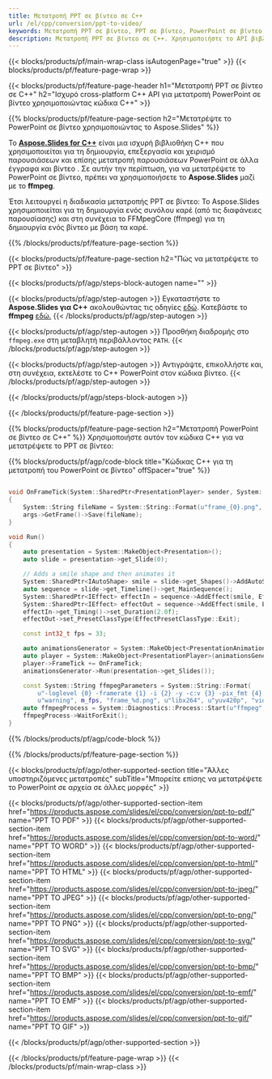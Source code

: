 ```yaml
---
title: Μετατροπή PPT σε βίντεο σε C++
url: /el/cpp/conversion/ppt-to-video/
keywords: Μετατροπή PPT σε βίντεο, PPT σε βίντεο, PowerPoint σε βίντεο, PPT σε MP4, C++ API, Βιβλιοθήκη C++
description: Μετατροπή PPT σε βίντεο σε C++. Χρησιμοποιήστε το API βιβλιοθήκης C++ για να μετατρέψετε το PowerPoint σε βίντεο
---
```


{{< blocks/products/pf/main-wrap-class isAutogenPage="true" >}}
{{< blocks/products/pf/feature-page-wrap >}}

{{< blocks/products/pf/feature-page-header h1="Μετατροπή PPT σε βίντεο σε C++" h2="Ισχυρό cross-platform C++ API για μετατροπή PowerPoint σε βίντεο χρησιμοποιώντας κώδικα C++" >}}

{{% blocks/products/pf/feature-page-section h2="Μετατρέψτε το PowerPoint σε βίντεο χρησιμοποιώντας το Aspose.Slides" %}}

Το [**Aspose.Slides for C++**](https://products.aspose.com/slides/el/cpp/) είναι μια ισχυρή βιβλιοθήκη C++ που χρησιμοποιείται για τη δημιουργία, επεξεργασία και χειρισμό παρουσιάσεων και επίσης μετατροπή παρουσιάσεων PowerPoint σε άλλα έγγραφα και βίντεο . Σε αυτήν την περίπτωση, για να μετατρέψετε το PowerPoint σε βίντεο, πρέπει να χρησιμοποιήσετε το **Aspose.Slides** μαζί με το **ffmpeg**.

Έτσι λειτουργεί η διαδικασία μετατροπής PPT σε βίντεο: Το Aspose.Slides χρησιμοποιείται για τη δημιουργία ενός συνόλου καρέ (από τις διαφάνειες παρουσίασης) και στη συνέχεια το FFMpegCore (ffmpeg) για τη δημιουργία ενός βίντεο με βάση τα καρέ.

{{% /blocks/products/pf/feature-page-section %}}

{{< blocks/products/pf/feature-page-section  h2="Πώς να μετατρέψετε το PPT σε βίντεο" >}}

{{< blocks/products/pf/agp/steps-block-autogen name="" >}}

{{< blocks/products/pf/agp/step-autogen >}}
Εγκαταστήστε το **Aspose.Slides για C++** ακολουθώντας τις οδηγίες [εδώ](https://docs.aspose.com/slides/cpp/installation/). Κατεβάστε το **ffmpeg** [εδώ.](https://ffmpeg.org/download.html)
{{< /blocks/products/pf/agp/step-autogen >}}

{{< blocks/products/pf/agp/step-autogen >}}
Προσθήκη διαδρομής στο `ffmpeg.exe` στη μεταβλητή περιβάλλοντος `PATH`.
{{< /blocks/products/pf/agp/step-autogen >}}

{{< blocks/products/pf/agp/step-autogen >}}
Αντιγράψτε, επικολλήστε και, στη συνέχεια, εκτελέστε το C++ PowerPoint στον κώδικα βίντεο.
{{< /blocks/products/pf/agp/step-autogen >}}

{{< /blocks/products/pf/agp/steps-block-autogen >}}

{{< /blocks/products/pf/feature-page-section >}}

{{% blocks/products/pf/feature-page-section  h2="Μετατροπή PowerPoint σε βίντεο σε C++" %}}
Χρησιμοποιήστε αυτόν τον κώδικα C++ για να μετατρέψετε το PPT σε βίντεο:

{{% blocks/products/pf/agp/code-block title="Κώδικας C++ για τη μετατροπή του PowerPoint σε βίντεο" offSpacer="true" %}}
```c++

void OnFrameTick(System::SharedPtr<PresentationPlayer> sender, System::SharedPtr<FrameTickEventArgs> args)
{
    System::String fileName = System::String::Format(u"frame_{0}.png", sender->get_FrameIndex());
    args->GetFrame()->Save(fileName);
}

void Run()
{
    auto presentation = System::MakeObject<Presentation>();
    auto slide = presentation->get_Slide(0);

    // Adds a smile shape and then animates it
    System::SharedPtr<IAutoShape> smile = slide->get_Shapes()->AddAutoShape(ShapeType::SmileyFace, 110.0f, 20.0f, 500.0f, 500.0f);
    auto sequence = slide->get_Timeline()->get_MainSequence();
    System::SharedPtr<IEffect> effectIn = sequence->AddEffect(smile, EffectType::Fly, EffectSubtype::TopLeft, EffectTriggerType::AfterPrevious);
    System::SharedPtr<IEffect> effectOut = sequence->AddEffect(smile, EffectType::Fly, EffectSubtype::BottomRight, EffectTriggerType::AfterPrevious);
    effectIn->get_Timing()->set_Duration(2.0f);
    effectOut->set_PresetClassType(EffectPresetClassType::Exit);

    const int32_t fps = 33;

    auto animationsGenerator = System::MakeObject<PresentationAnimationsGenerator>(presentation);
    auto player = System::MakeObject<PresentationPlayer>(animationsGenerator, fps);
    player->FrameTick += OnFrameTick;
    animationsGenerator->Run(presentation->get_Slides());

    const System::String ffmpegParameters = System::String::Format(
        u"-loglevel {0} -framerate {1} -i {2} -y -c:v {3} -pix_fmt {4} {5}",
        u"warning", m_fps, "frame_%d.png", u"libx264", u"yuv420p", "video.mp4");
    auto ffmpegProcess = System::Diagnostics::Process::Start(u"ffmpeg", ffmpegParameters);
    ffmpegProcess->WaitForExit();
}
```
{{% /blocks/products/pf/agp/code-block %}}

{{% /blocks/products/pf/feature-page-section %}}

{{< blocks/products/pf/agp/other-supported-section title="Άλλες υποστηριζόμενες μετατροπές" subTitle="Μπορείτε επίσης να μετατρέψετε το PowerPoint σε αρχεία σε άλλες μορφές" >}}

{{< blocks/products/pf/agp/other-supported-section-item href="https://products.aspose.com/slides/el/cpp/conversion/ppt-to-pdf/" name="PPT TO PDF" >}}
{{< blocks/products/pf/agp/other-supported-section-item href="https://products.aspose.com/slides/el/cpp/conversion/ppt-to-word/" name="PPT TO WORD" >}}
{{< blocks/products/pf/agp/other-supported-section-item href="https://products.aspose.com/slides/el/cpp/conversion/ppt-to-html/" name="PPT TO HTML" >}}
{{< blocks/products/pf/agp/other-supported-section-item href="https://products.aspose.com/slides/el/cpp/conversion/ppt-to-jpeg/" name="PPT TO JPEG" >}}
{{< blocks/products/pf/agp/other-supported-section-item href="https://products.aspose.com/slides/el/cpp/conversion/ppt-to-png/" name="PPT TO PNG" >}}
{{< blocks/products/pf/agp/other-supported-section-item href="https://products.aspose.com/slides/el/cpp/conversion/ppt-to-svg/" name="PPT TO SVG" >}}
{{< blocks/products/pf/agp/other-supported-section-item href="https://products.aspose.com/slides/el/cpp/conversion/ppt-to-bmp/" name="PPT TO BMP" >}}
{{< blocks/products/pf/agp/other-supported-section-item href="https://products.aspose.com/slides/el/cpp/conversion/ppt-to-emf/" name="PPT TO EMF" >}}
{{< blocks/products/pf/agp/other-supported-section-item href="https://products.aspose.com/slides/el/cpp/conversion/ppt-to-gif/" name="PPT TO GIF" >}}

{{< /blocks/products/pf/agp/other-supported-section >}}

{{< /blocks/products/pf/feature-page-wrap >}}
{{< /blocks/products/pf/main-wrap-class >}}